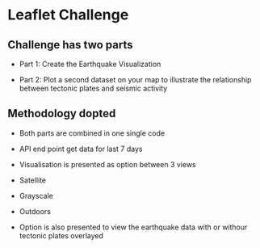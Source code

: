 # Leaflet Challenge

## Challenge has two parts

* Part 1: Create the Earthquake Visualization

* Part 2: Plot a second dataset on your map to illustrate the relationship between tectonic plates and seismic activity

## Methodology dopted

* Both parts are combined in one single code

* API end point get data for last 7 days

* Visualisation is presented as option between 3 views

* Satellite

* Grayscale

* Outdoors

* Option is also presented to view the earthquake data with or withour tectonic plates overlayed 


